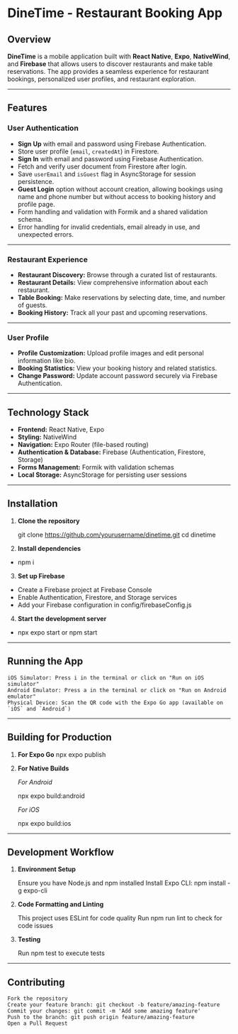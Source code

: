 # DineTime - Restaurant Booking App

## Overview
**DineTime** is a mobile application built with **React Native**, **Expo**, **NativeWind**, and **Firebase** that allows users to discover restaurants and make table reservations. The app provides a seamless experience for restaurant bookings, personalized user profiles, and restaurant exploration.

---

## Features

### **User Authentication**
- **Sign Up** with email and password using Firebase Authentication.
- Store user profile (`email`, `createdAt`) in Firestore.
- **Sign In** with email and password using Firebase Authentication.
- Fetch and verify user document from Firestore after login.
- Save `userEmail` and `isGuest` flag in AsyncStorage for session persistence.
- **Guest Login** option without account creation, allowing bookings using name and phone number but without access to booking history and profile page.
- Form handling and validation with Formik and a shared validation schema.
- Error handling for invalid credentials, email already in use, and unexpected errors.

---

### **Restaurant Experience**
- **Restaurant Discovery:** Browse through a curated list of restaurants.
- **Restaurant Details:** View comprehensive information about each restaurant.
- **Table Booking:** Make reservations by selecting date, time, and number of guests.
- **Booking History:** Track all your past and upcoming reservations.

---

### **User Profile**
- **Profile Customization:** Upload profile images and edit personal information like bio.
- **Booking Statistics:** View your booking history and related statistics.
- **Change Password:** Update account password securely via Firebase Authentication.

---

## Technology Stack
- **Frontend:** React Native, Expo
- **Styling:** NativeWind
- **Navigation:** Expo Router (file-based routing)
- **Authentication & Database:** Firebase (Authentication, Firestore, Storage)
- **Forms Management:** Formik with validation schemas
- **Local Storage:** AsyncStorage for persisting user sessions

---

## Installation

1. **Clone the repository**

    git clone https://github.com/yourusername/dinetime.git
    cd dinetime
   
2. **Install dependencies**
- npm i

3. **Set up Firebase**
- Create a Firebase project at Firebase Console
- Enable Authentication, Firestore, and Storage services
- Add your Firebase configuration in config/firebaseConfig.js

4. **Start the development server**
- npx expo start or npm start

---

## Running the App

    iOS Simulator: Press i in the terminal or click on "Run on iOS simulator"
    Android Emulator: Press a in the terminal or click on "Run on Android emulator"
    Physical Device: Scan the QR code with the Expo Go app (available on `iOS` and `Android`)

---

## Building for Production

1. **For Expo Go**
npx expo publish

2. **For Native Builds**

    *For Android*

    npx expo build:android

    *For iOS*

    npx expo build:ios

---

## Development Workflow

1. **Environment Setup**

    Ensure you have Node.js and npm installed
    Install Expo CLI: npm install -g expo-cli

2. **Code Formatting and Linting**

    This project uses ESLint for code quality
    Run npm run lint to check for code issues

3. **Testing**

    Run npm test to execute tests

---

## Contributing

    Fork the repository
    Create your feature branch: git checkout -b feature/amazing-feature
    Commit your changes: git commit -m 'Add some amazing feature'
    Push to the branch: git push origin feature/amazing-feature
    Open a Pull Request



